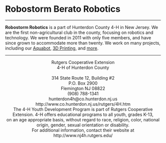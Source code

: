 # Robostorm Berato Robotics
---

**Robostorm Robotics** is a part of Hunterdon County 4-H in New Jersey. We are the first non-agricultural club in the county, focusing on robotics and technology. We were founded in 2011 with only five members, and have since grown to accommodate more than twenty. We work on many projects, including our [Aquabot](projects/aquabot.md), [3D Printing](projects/3dprinting.md), and [more](projects/other.md).

---

<center>Rutgers Cooperative Extension<br>
4-H of Hunterdon County<br>
<br>
314 State Route 12, Building #2<br>
P.O. Box 2900<br>
Flemington NJ 08822<br>
(908) 788-1341<br>
hunterdon4h@co.hunterdon.nj.us<br>
http://www.co.hunterdon.nj.us/rutgers/4H.htm<br>
The 4-H Youth Development Program is part of Rutgers Cooperative Extension. 4-H offers educational programs to all youth, grades K-13,<br>
on an age appropriate basis, without regard to race, religion, color, national origin, gender, sexual orientation or disability.<br>
For additional information, contact their website at http://www.nj4h.rutgers.edu/</center>
